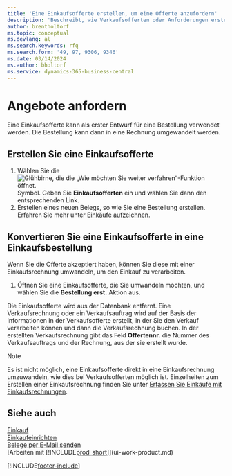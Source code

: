 ```yaml
---
title: 'Eine Einkaufsofferte erstellen, um eine Offerte anzufordern'
description: 'Beschreibt, wie Verkaufsofferten oder Anforderungen erstellt werden, um Ihre Offerten zu erfassen, um unter bestimmten Bedingungen Produkte an einen Debitoren zu verkaufen.'
author: brentholtorf
ms.topic: conceptual
ms.devlang: al
ms.search.keywords: rfq
ms.search.form: '49, 97, 9306, 9346'
ms.date: 03/14/2024
ms.author: bholtorf
ms.service: dynamics-365-business-central
---
```

# Angebote anfordern

Eine Einkaufsofferte kann als erster Entwurf für eine Bestellung verwendet werden. Die Bestellung kann dann in eine Rechnung umgewandelt werden.

## Erstellen Sie eine Einkaufsofferte

1. Wählen Sie die ![Glühbirne, die die „Wie möchten Sie weiter verfahren“-Funktion öffnet.](media/ui-search/search_small.png "Tell me-Funktion") Symbol. Geben Sie **Einkaufsofferten** ein und wählen Sie dann den entsprechenden Link.
2. Erstellen eines neuen Belegs, so wie Sie eine Bestellung erstellen. Erfahren Sie mehr unter [Einkäufe aufzeichnen](purchasing-how-record-purchases.md).

## Konvertieren Sie eine Einkaufsofferte in eine Einkaufsbestellung

Wenn Sie die Offerte akzeptiert haben, können Sie diese mit einer Einkaufsrechnung umwandeln, um den Einkauf zu verarbeiten.

1. Öffnen Sie eine Einkaufsofferte, die Sie umwandeln möchten, und wählen Sie die **Bestellung erst.** Aktion aus.

Die Einkaufsofferte wird aus der Datenbank entfernt. Eine Verkaufsrechnung oder ein Verkaufsauftrag wird auf der Basis der Informationen in der Verkaufsofferte erstellt, in der Sie den Verkauf verarbeiten können und dann die Verkaufsrechnung buchen. In der erstellten Verkaufsrechnung gibt das Feld **Offertennr.** die Nummer des Verkaufsauftrags und der Rechnung, aus der sie erstellt wurde.

> [!NOTE]
> Es ist nicht möglich, eine Einkaufsofferte direkt in eine Einkaufsrechnung umzuwandeln, wie dies bei Verkaufsofferten möglich ist. Einzelheiten zum Erstellen einer Einkaufsrechnung finden Sie unter [Erfassen Sie Einkäufe mit Einkaufsrechnungen](purchasing-how-record-purchases.md).

## Siehe auch 

[Einkauf](purchasing-manage-purchasing.md)  
[Einkaufeinrichten](purchasing-setup-purchasing.md)  
[Belege per E-Mail senden](ui-how-send-documents-email.md)  
[Arbeiten mit [!INCLUDE[prod_short](includes/prod_short.md)]](ui-work-product.md)  

[!INCLUDE[footer-include](includes/footer-banner.md)]
